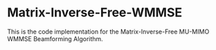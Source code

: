 # Matrix-Inverse-Free-WMMSE
This is the code implementation for the Matrix-Inverse-Free  MU-MIMO WMMSE Beamforming Algorithm.
